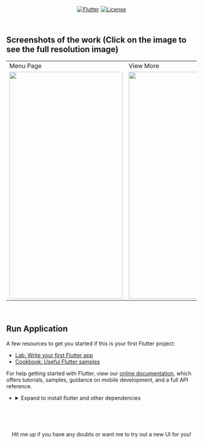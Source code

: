 <p align="center">
<a href=""><img title="Flutter" src="https://img.shields.io/badge/Flutter-2-blue?style=for-the-badge&logo=flutter"></a>
<a href=""><img title="License" src="https://img.shields.io/badge/License-Open Source-brightgreen?style=for-the-badge&logo="></a>
</p>

<br>

## Screenshots of the work (Click on the image to see the full resolution image)
<table>
  <tr>
    <td>Menu Page</td>
     <td>View More</td>
     <td>Home Page</td>
  </tr>
  <tr>
    <td><img src="https://github.com/Vignesh0404/Flutter-UI-Kit/blob/main/zomato-nutrition/output/2.jpeg" width=300 height=600></td>
    <td><img src="https://github.com/Vignesh0404/Flutter-UI-Kit/blob/main/zomato-nutrition/output/3.jpeg" width=270 height=600></td>
    <td><img src="https://github.com/Vignesh0404/Flutter-UI-Kit/blob/main/zomato-nutrition/output/1.jpeg" width=270 height=600></td>
  </tr>
 </table>
 <br>
 
 ## Run Application
 
A few resources to get you started if this is your first Flutter project:

- [Lab: Write your first Flutter app](https://flutter.dev/docs/get-started/codelab)
- [Cookbook: Useful Flutter samples](https://flutter.dev/docs/cookbook)

For help getting started with Flutter, view our
[online documentation](https://flutter.dev/docs), which offers tutorials,
samples, guidance on mobile development, and a full API reference.

<ul><li><details>
<summary>Expand to install flutter and other dependencies</b></summary>
<li>Follow this to install <strong><a href="https://flutter.dev/docs/get-started/install">Flutter</a></strong></li>
</ul></li></ul></details></li></ul>
<br>
<br><br>
<p align="center">
  Hit me up if you have any doubts or want me to try out a new UI for you!
</p>
